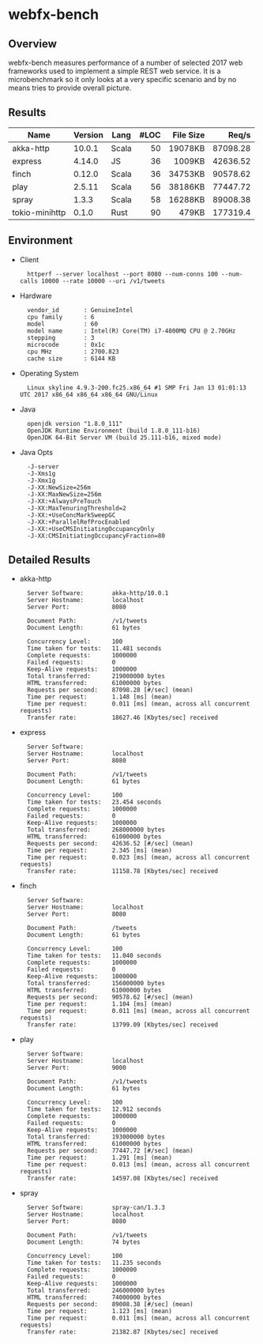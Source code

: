 # webfx-bench

## Overview

webfx-bench measures performance of a number of selected 2017 web frameworks used to implement a simple REST web service. It is a microbenchmark so it only looks at a very specific scenario and by no means tries to provide overall picture.

## Results

| Name           | Version | Lang  | #LOC | File Size | Req/s     |
|----------------|---------|-------|-----:|----------:|----------:|
| akka-http      | 10.0.1  | Scala | 50   | 19078KB   | 87098.28
| express        | 4.14.0  | JS    | 36   | 1009KB    | 42636.52
| finch          | 0.12.0  | Scala | 36   | 34753KB   | 90578.62
| play           | 2.5.11  | Scala | 56   | 38186KB   | 77447.72
| spray          | 1.3.3   | Scala | 58   | 16288KB   | 89008.38
| tokio-minihttp | 0.1.0   | Rust  | 90   | 479KB     | 177319.4

## Environment

* Client

        httperf --server localhost --port 8080 --num-conns 100 --num-calls 10000 --rate 10000 --uri /v1/tweets

* Hardware

        vendor_id       : GenuineIntel
        cpu family      : 6
        model           : 60
        model name      : Intel(R) Core(TM) i7-4800MQ CPU @ 2.70GHz
        stepping        : 3
        microcode       : 0x1c
        cpu MHz         : 2700.823
        cache size      : 6144 KB

* Operating System

        Linux skyline 4.9.3-200.fc25.x86_64 #1 SMP Fri Jan 13 01:01:13 UTC 2017 x86_64 x86_64 x86_64 GNU/Linux

* Java

        openjdk version "1.8.0_111"
        OpenJDK Runtime Environment (build 1.8.0_111-b16)
        OpenJDK 64-Bit Server VM (build 25.111-b16, mixed mode)

* Java Opts

        -J-server
        -J-Xms1g
        -J-Xmx1g
        -J-XX:NewSize=256m
        -J-XX:MaxNewSize=256m
        -J-XX:+AlwaysPreTouch
        -J-XX:MaxTenuringThreshold=2
        -J-XX:+UseConcMarkSweepGC
        -J-XX:+ParallelRefProcEnabled
        -J-XX:+UseCMSInitiatingOccupancyOnly
        -J-XX:CMSInitiatingOccupancyFraction=80

## Detailed Results

* akka-http

        Server Software:        akka-http/10.0.1
        Server Hostname:        localhost
        Server Port:            8080

        Document Path:          /v1/tweets
        Document Length:        61 bytes

        Concurrency Level:      100
        Time taken for tests:   11.481 seconds
        Complete requests:      1000000
        Failed requests:        0
        Keep-Alive requests:    1000000
        Total transferred:      219000000 bytes
        HTML transferred:       61000000 bytes
        Requests per second:    87098.28 [#/sec] (mean)
        Time per request:       1.148 [ms] (mean)
        Time per request:       0.011 [ms] (mean, across all concurrent requests)
        Transfer rate:          18627.46 [Kbytes/sec] received

* express

        Server Software:
        Server Hostname:        localhost
        Server Port:            8080

        Document Path:          /v1/tweets
        Document Length:        61 bytes

        Concurrency Level:      100
        Time taken for tests:   23.454 seconds
        Complete requests:      1000000
        Failed requests:        0
        Keep-Alive requests:    1000000
        Total transferred:      268000000 bytes
        HTML transferred:       61000000 bytes
        Requests per second:    42636.52 [#/sec] (mean)
        Time per request:       2.345 [ms] (mean)
        Time per request:       0.023 [ms] (mean, across all concurrent requests)
        Transfer rate:          11158.78 [Kbytes/sec] received

* finch

        Server Software:
        Server Hostname:        localhost
        Server Port:            8080

        Document Path:          /tweets
        Document Length:        61 bytes

        Concurrency Level:      100
        Time taken for tests:   11.040 seconds
        Complete requests:      1000000
        Failed requests:        0
        Keep-Alive requests:    1000000
        Total transferred:      156000000 bytes
        HTML transferred:       61000000 bytes
        Requests per second:    90578.62 [#/sec] (mean)
        Time per request:       1.104 [ms] (mean)
        Time per request:       0.011 [ms] (mean, across all concurrent requests)
        Transfer rate:          13799.09 [Kbytes/sec] received

* play

        Server Software:
        Server Hostname:        localhost
        Server Port:            9000

        Document Path:          /v1/tweets
        Document Length:        61 bytes

        Concurrency Level:      100
        Time taken for tests:   12.912 seconds
        Complete requests:      1000000
        Failed requests:        0
        Keep-Alive requests:    1000000
        Total transferred:      193000000 bytes
        HTML transferred:       61000000 bytes
        Requests per second:    77447.72 [#/sec] (mean)
        Time per request:       1.291 [ms] (mean)
        Time per request:       0.013 [ms] (mean, across all concurrent requests)
        Transfer rate:          14597.08 [Kbytes/sec] received

* spray

        Server Software:        spray-can/1.3.3
        Server Hostname:        localhost
        Server Port:            8080

        Document Path:          /v1/tweets
        Document Length:        74 bytes

        Concurrency Level:      100
        Time taken for tests:   11.235 seconds
        Complete requests:      1000000
        Failed requests:        0
        Keep-Alive requests:    1000000
        Total transferred:      246000000 bytes
        HTML transferred:       74000000 bytes
        Requests per second:    89008.38 [#/sec] (mean)
        Time per request:       1.123 [ms] (mean)
        Time per request:       0.011 [ms] (mean, across all concurrent requests)
        Transfer rate:          21382.87 [Kbytes/sec] received
